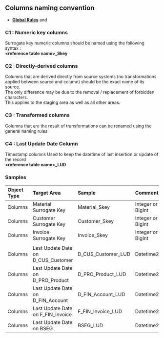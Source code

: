 ## Columns naming convention

- **[Global Rules](GlobalRules.md)** and

### C1 : Numeric key columns
Surrogate key numeric columns should be named using the following syntax :
<br/>
**\<reference table name\>\_Skey**

### C2 : Directly-derived columns
Columns that are derived directly from source systems (no transformations applied between source and column) should be the exact name of its source.<br/>
The only difference may be due to the removal / replacement of forbidden characters.<br/>
This applies to the staging area as well as all other areas.

### C3 : Transformed columns
Columns that are the result of transformations can be renamed using the general naming rules

### C4 : Last Update Date Column
Timestamp columns Used to keep the datetime of last insertion or update of the record <br/>
**\<reference table name\>\_LUD**



### Samples

Object Type	|	Target Area	|	Sample	|	Comment
|	:---	|	:---	|	:---	|:---		|
|	Columns	|	Material Surrogate Key	|	Material_Skey	|	Integer or BigInt	|
|	Columns	|	Customer Surrogate Key	|	Customer_Skey	|	Integer or BigInt	|
|	Columns	|	Invoice Surrogate Key	|	Invoice_Skey	|	Integer or BigInt	|
|		|		|		|		|
|	Columns	|	Last Update Date on D_CUS_Customer	|	D_CUS_Customer_LUD	|	Datetime2	|
|	Columns	|	Last Update Date on D_PRO_Product	|	D_PRO_Product_LUD	|	Datetime2	|
|	Columns	|	Last Update Date on D_FIN_Account	|	D_FIN_Account_LUD	|	Datetime2	|
|	Columns	|	Last Update Date on F_FIN_Invoice	|	F_FIN_Invoice_LUD	|	Datetime2	|
|	Columns	|	Last Update Date on BSEG	|	BSEG_LUD	|	Datetime2	|
